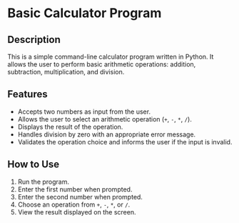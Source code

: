 # Basic Calculator Program

## Description
This is a simple command-line calculator program written in Python. It allows the user to perform basic arithmetic operations: addition, subtraction, multiplication, and division.

## Features
- Accepts two numbers as input from the user.
- Allows the user to select an arithmetic operation (`+`, `-`, `*`, `/`).
- Displays the result of the operation.
- Handles division by zero with an appropriate error message.
- Validates the operation choice and informs the user if the input is invalid.

## How to Use

1. Run the program.
2. Enter the first number when prompted.
3. Enter the second number when prompted.
4. Choose an operation from `+`, `-`, `*`, or `/`.
5. View the result displayed on the screen.



